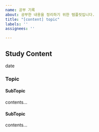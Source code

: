 ```yaml
---
name: 공부 기록
about: 공부한 내용을 정리하기 위한 템플릿입니다.
title: "[content] topic"
labels: ''
assignees: ''

---
```


## Study Content
date

### Topic
#### SubTopic
contents...

#### SubTopic
contents...
